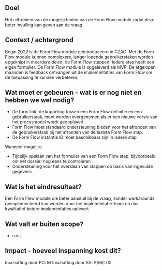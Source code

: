 ## Doel

Het uitbreiden van de mogelijkheden van de Form Flow module zodat deze beter invulling kan geven aan de vraag.

## Context / achtergrond

Begin 2022 is de Form Flow module geintroduceerd in GZAC. Met de Form Flow module kunnen complexere, langer lopende gebruikerstaken worden opgeknipt in meerdere delen, de Form Flow stappen. Iedere stap heeft een eigen formulier.
De Form Flow module is opgeleverd als MVP. De afgelopen maanden is feedback ontvangen uit de implementaties van Form Flow om de toepassing te kunnen verbeteren.

## Wat moet er gebeuren - wat is er nog niet en hebben we wel nodig?

- De form link, de koppeling tussen een Form Flow definitie en een gebruikerstaak, moet worden overgenomen als er een nieuwe versie van het procesmodel wordt gedeployed.
- Form Flow moet standaard ondersteuning bieden voor het afronden van de gebruikerstaak bij het afronden van de laatste Form Flow stap.
- De Form Flow instantie ID moet beschikbaar zijn in iedere stap

Wanneer mogelijk:
- Tijdelijk opslaan van het formulier van een Form Flow stap, bijvoorbeeld om het dossier nog eens te controleren
- Ondersteuning voor het overslaan van stappen op basis van ingevulde gegevens

## Wat is het eindresultaat?

Een Form Flow module die beter aansluit bij de vraag, zonder workarounds geimplementeerd kan worden door het implementatie-team en dus kwalitatief betere implementaties oplevert.

## Wat valt er buiten scope?

- n.v.t.

## Impact - hoeveel inspanning kost dit? 
Inschatting door PO: M
Inschatting door SA: S/M/L/XL  
